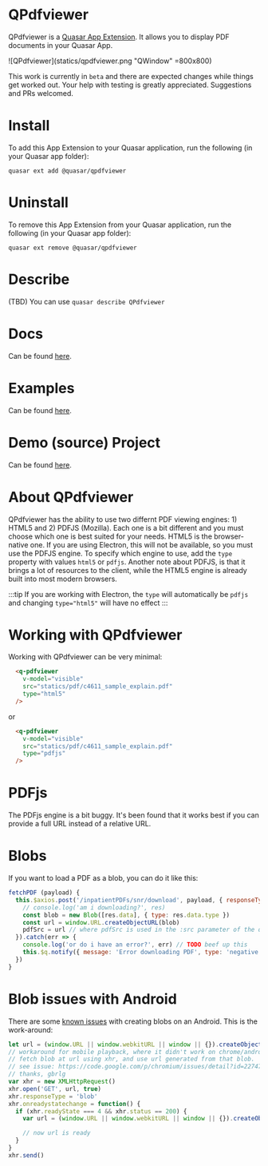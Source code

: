 QPdfviewer
===

QPdfviewer is a [Quasar App Extension](https://quasar.dev/app-extensions/introduction). It allows you to display PDF documents in your Quasar App.

![QPdfviewer](statics/qpdfviewer.png "QWindow" =800x800)

This work is currently in `beta` and there are expected changes while things get worked out. Your help with testing is greatly appreciated. Suggestions and PRs welcomed.

# Install
To add this App Extension to your Quasar application, run the following (in your Quasar app folder):
```
quasar ext add @quasar/qpdfviewer
```

# Uninstall
To remove this App Extension from your Quasar application, run the following (in your Quasar app folder):
```
quasar ext remove @quasar/qpdfviewer
```

# Describe
(TBD) You can use `quasar describe QPdfviewer`

# Docs
Can be found [here](https://quasarframework.github.io/app-extension-qpdfviewer).

# Examples
Can be found [here](https://quasarframework.github.io/app-extension-qpdfviewer/examples).

# Demo (source) Project
Can be found [here](https://github.com/quasarframework/app-extension-qpdfviewer/tree/master/demo).

# About QPdfviewer
QPdfviewer has the ability to use two differnt PDF viewing engines: 1) HTML5 and 2) PDFJS (Mozilla). Each one is a bit different and you must choose which one is best suited for your needs. HTML5 is the browser-native one. If you are using Electron, this will not be available, so you must use the PDFJS engine. To specify which engine to use, add the `type` property with values `html5` or `pdfjs`. Another note about PDFJS, is that it brings a lot of resources to the client, while the HTML5 engine is already built into most modern browsers.

:::tip
If you are working with Electron, the `type` will automatically be `pdfjs` and changing `type="html5"` will have no effect
:::

# Working with QPdfviewer
Working with QPdfviewer can be very minimal:
```html
  <q-pdfviewer
    v-model="visible"
    src="statics/pdf/c4611_sample_explain.pdf"
    type="html5"
  />
```
or
```html
  <q-pdfviewer
    v-model="visible"
    src="statics/pdf/c4611_sample_explain.pdf"
    type="pdfjs"
  />
```

# PDFjs
The PDFjs engine is a bit buggy. It's been found that it works best if you can provide a full URL instead of a relative URL.

# Blobs
If you want to load a PDF as a blob, you can do it like this:

```js
fetchPDF (payload) {
  this.$axios.post('/inpatientPDFs/snr/download', payload, { responseType: 'blob' }).then(res => {
    // console.log('am i downloading?', res)
    const blob = new Blob([res.data], { type: res.data.type })
    const url = window.URL.createObjectURL(blob)
    pdfSrc = url // where pdfSrc is used in the :src parameter of the qpdfviewer
  }).catch(err => {
    console.log('or do i have an error?', err) // TODO beef up this
    this.$q.notify({ message: 'Error downloading PDF', type: 'negative', textColor: 'white', color: 'negative', icon: 'error', closeBtn: 'close', position: 'top' })
  })
}
```

# Blob issues with Android
There are some [known issues](https://stackoverflow.com/questions/40750143/android-url-createobjecturl-does-not-work-properly-failed-to-load-because-no-s) with creating blobs on an Android. This is the work-around:

```js
let url = (window.URL || window.webkitURL || window || {}).createObjectURL(blob)
// workaround for mobile playback, where it didn't work on chrome/android.
// fetch blob at url using xhr, and use url generated from that blob.
// see issue: https://code.google.com/p/chromium/issues/detail?id=227476
// thanks, gbrlg
var xhr = new XMLHttpRequest()
xhr.open('GET', url, true)
xhr.responseType = 'blob'
xhr.onreadystatechange = function() {
  if (xhr.readyState === 4 && xhr.status == 200) {
    var url = (window.URL || window.webkitURL || window || {}).createObjectURL(xhr.response)

    // now url is ready
  }
}
xhr.send()
```